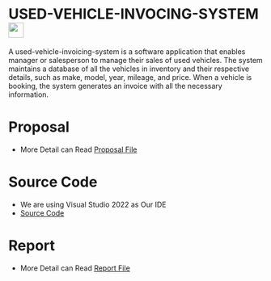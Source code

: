 # USED-VEHICLE-INVOCING-SYSTEM <img src="https://media1.giphy.com/media/v1.Y2lkPTc5MGI3NjExNjNkZDMzNGE4Y2NmMWI0ZWVkODBmMDVjOGVlMDcyMzE0YTQ3NjNkYSZjdD1z/7hAr7m8m7k3uumlu4G/giphy.gif" width="30px">

A used-vehicle-invoicing-system is a software application that enables manager or salesperson to manage their sales of used vehicles. The system maintains a database of all the vehicles in inventory and their respective details, such as make, model, year, mileage, and price. When a vehicle is booking, the system generates an invoice with all the necessary information.


# Proposal
- More Detail can Read <a href="https://github.com/YeongCC/USED-VEHICLE-INVOCING-SYSTEM/blob/main/Proposal.pdf">Proposal File</a>  

# Source Code
- We are using Visual Studio 2022 as Our IDE
- <a href="https://github.com/YeongCC/USED-VEHICLE-INVOCING-SYSTEM/tree/main/dstrass">Source Code</a>  

# Report
- More Detail can Read <a href="https://github.com/YeongCC/USED-VEHICLE-INVOCING-SYSTEM/blob/main/Report.pdf">Report File</a>  
